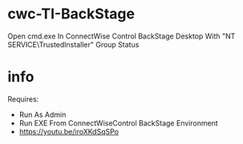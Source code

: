 # cwc-TI-BackStage
Open cmd.exe In ConnectWise Control BackStage Desktop With "NT SERVICE\TrustedInstaller" Group Status
# info
Requires:
 - Run As Admin
 - Run EXE From ConnectWiseControl BackStage Environment
 - https://youtu.be/iroXKdSqSPo
